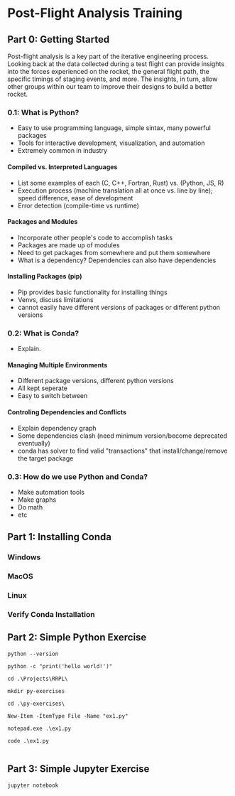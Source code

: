 # Post-Flight Analysis Training

## Part 0: Getting Started

Post-flight analysis is a key part of the iterative engineering process. Looking back at the data collected during a test flight can provide insights into the forces experienced on the rocket, the general flight path, the specific timings of staging events, and more. The insights, in turn, allow other groups within our team to improve their designs to build a better rocket.

### 0.1: What is Python?

- Easy to use programming language, simple sintax, many powerful packages
- Tools for interactive development, visualization, and automation
- Extremely common in industry  

#### Compiled vs. Interpreted Languages

- List some examples of each (C, C++, Fortran, Rust) vs. (Python, JS, R)
- Execution process (machine translation all at once vs. line by line); speed difference, ease of development
- Error detection (compile-time vs runtime)

#### Packages and Modules

- Incorporate other people's code to accomplish tasks
- Packages are made up of modules
- Need to get packages from somewhere and put them somewhere
- What is a dependency? Dependencies can also have dependencies

#### Installing Packages (pip)

- Pip provides basic functionality for installing things
- Venvs, discuss limitations
- cannot easily have different versions of packages or different python versions

### 0.2: What is Conda?

- Explain.

#### Managing Multiple Environments

- Different package versions, different python versions
- All kept seperate
- Easy to switch between

#### Controling Dependencies and Conflicts

- Explain dependency graph
- Some dependencies clash (need minimum version/become deprecated eventually)
- conda has solver to find valid "transactions" that install/change/remove the target package

### 0.3: How do we use Python and Conda?

- Make automation tools
- Make graphs
- Do math
- etc

## Part 1: Installing Conda

### Windows

### MacOS

### Linux

### Verify Conda Installation

## Part 2: Simple Python Exercise

```Shell
python --version
```

```Shell
python -c "print('hello world!')"
```

```Shell
cd .\Projects\RRPL\
```

```Shell
mkdir py-exercises
```

```Shell
cd .\py-exercises\
```

```Shell
New-Item -ItemType File -Name "ex1.py"
```

```Shell
notepad.exe .\ex1.py
```

```Shell
code .\ex1.py
```

```Python
```

## Part 3: Simple Jupyter Exercise

```Shell
jupyter notebook
```
